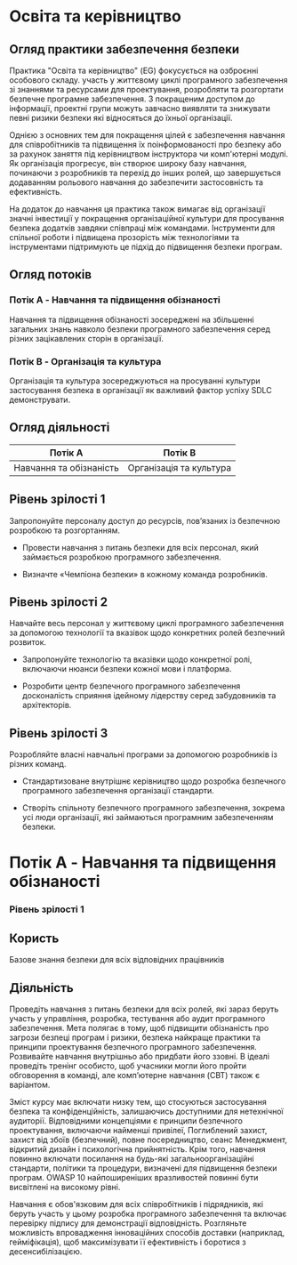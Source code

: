 # Освіта та керівництво

## Огляд практики забезпечення безпеки

Практика "Освіта та керівництво" (EG) фокусується на озброєнні особового складу.
участь у життєвому циклі програмного забезпечення зі знаннями та ресурсами для проектування,
розробляти та розгортати безпечне програмне забезпечення. З покращеним доступом до інформації,
проектні групи можуть завчасно виявляти та знижувати певні ризики безпеки
які відносяться до їхньої організації.

Однією з основних тем для покращення цілей є забезпечення навчання
для співробітників та підвищення їх поінформованості про безпеку або за рахунок
заняття під керівництвом інструктора чи комп'ютерні модулі. Як організація
прогресує, він створює широку базу навчання, починаючи з розробників та
перехід до інших ролей, що завершується додаванням рольового навчання до
забезпечити застосовність та ефективність.

На додаток до навчання ця практика також вимагає від організації
значні інвестиції у покращення організаційної культури для просування
безпека додатків завдяки співпраці між командами. Інструменти для спільної роботи
і підвищена прозорість між технологіями та інструментами підтримують це
підхід до підвищення безпеки програм.

## Огляд потоків

### Потік A - Навчання та підвищення обізнаності
Навчання та підвищення обізнаності зосереджені на збільшенні загальних знань навколо
безпеки програмного забезпечення серед різних зацікавлених сторін в організації.

### Потік B - Організація та культура
Організація та культура зосереджуються на просуванні культури застосування
безпека в організації як важливий фактор успіху SDLC
демонструвати.

## Огляд діяльності

|Потік A|Потік B|
|----|----|
|Навчання та обізнаність|Організація та культура|

## Рівень зрілості 1
Запропонуйте персоналу доступ до ресурсів, пов’язаних із безпечною розробкою та розгортанням.

- Провести навчання з питань безпеки для всіх персонал, який займається розробкою програмного забезпечення.

- Визначте «Чемпіона безпеки» в кожному команда розробників.

## Рівень зрілості 2
Навчайте весь персонал у життєвому циклі програмного забезпечення за допомогою технології та вказівок щодо конкретних ролей безпечний розвиток.

- Запропонуйте технологію та вказівки щодо конкретної ролі, включаючи нюанси безпеки кожної мови і платформа.

- Розробити центр безпечного програмного забезпечення досконалість сприяння ідейному лідерству серед забудовників та архітекторів.

## Рівень зрілості 3
Розробляйте власні навчальні програми за допомогою розробників із різних команд.

- Стандартизоване внутрішнє керівництво щодо розробка безпечного програмного забезпечення організації стандарти.

- Створіть спільноту безпечного програмного забезпечення, зокрема усі люди організації, які займаються програмним забезпеченням безпеки.

# Потік A - Навчання та підвищення обізнаності

### Рівень зрілості 1

## Користь
Базове знання безпеки для всіх відповідних працівників

## Діяльність
Проведіть навчання з питань безпеки для всіх ролей, які зараз беруть участь у
управління, розробка, тестування або аудит програмного забезпечення. Мета полягає в тому, щоб
підвищити обізнаність про загрози безпеці програм і ризики, безпека найкраще
практики та принципи проектування безпечного програмного забезпечення. Розвивайте навчання внутрішньо або
придбати його ззовні. В ідеалі проведіть тренінг особисто, щоб учасники могли його пройти
обговорення в команді, але комп’ютерне навчання (CBT) також є варіантом.

Зміст курсу має включати низку тем, що стосуються застосування
безпека та конфіденційність, залишаючись доступними для нетехнічної аудиторії.
Відповідними концепціями є принципи безпечного проектування, включаючи найменші привілеї,
Поглиблений захист, захист від збоїв (безпечний), повне посередництво, сеанс
Менеджмент, відкритий дизайн і психологічна прийнятність. Крім того,
навчання повинно включати посилання на будь-які загальноорганізаційні стандарти,
політики та процедури, визначені для підвищення безпеки програм. OWASP
10 найпоширеніших вразливостей повинні бути висвітлені на високому рівні.

Навчання є обов'язковим для всіх співробітників і підрядників, які беруть участь у цьому
розробка програмного забезпечення та включає перевірку підпису для демонстрації
відповідність. Розгляньте можливість впровадження інноваційних способів доставки (наприклад,
гейміфікація), щоб максимізувати її ефективність і боротися з десенсибілізацією.
